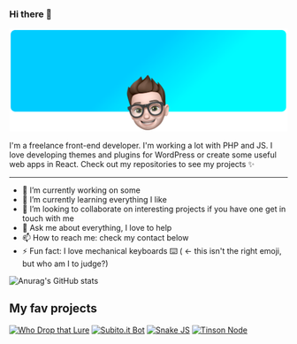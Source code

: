 ### Hi there 👋
![My name's Marco Giannini](hero-banner.png)

I'm a freelance front-end developer. I'm working a lot with PHP and JS. I love developing themes and plugins for WordPress or create some useful web apps in React. Check out my repositories to see my projects ✨

***

- 🔭 I’m currently working on some
- 🌱 I’m currently learning everything I like
- 👯 I’m looking to collaborate on interesting projects if you have one get in touch with me
- 💬 Ask me about everything, I love to help
- 📫 How to reach me: check my contact below
- ⚡ Fun fact: I love mechanical keyboards ⌨️ ( ← this isn't the right emoji, but who am I to judge?)

![Anurag's GitHub stats](https://github-readme-stats.vercel.app/api?username=gianemi2&count_private=true)

## My fav projects
[![Who Drop that Lure](https://github-readme-stats.vercel.app/api/pin/?username=gianemi2&repo=who-drop-that-lure)](https://github.com/gianemi2/who-drop-that-lure)
[![Subito.it Bot](https://github-readme-stats.vercel.app/api/pin/?username=gianemi2&repo=subito.it-bot)](https://github.com/gianemi2/subito.it-bot)
[![Snake JS](https://github-readme-stats.vercel.app/api/pin/?username=gianemi2&repo=Snake-JS)](https://github.com/gianemi2/Snake-JS)
[![Tinson Node](https://github-readme-stats.vercel.app/api/pin/?username=gianemi2&repo=tinson-node)](https://github.com/gianemi2/tinson-node)
